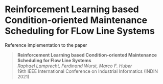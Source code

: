 # Reinforcement Learning based Condition-oriented Maintenance Scheduling for FLow Line Systems

Reference implementation to the paper
> **Reinforcement Learning based Condition-oriented Maintenance Scheduling for Flow Line Systems**  
> *Raphael Lamprecht, Ferdinand Wurst, Marco F. Huber*  
> 19th IEEE International Conference on Industrial Informatics (INDIN 2021)

